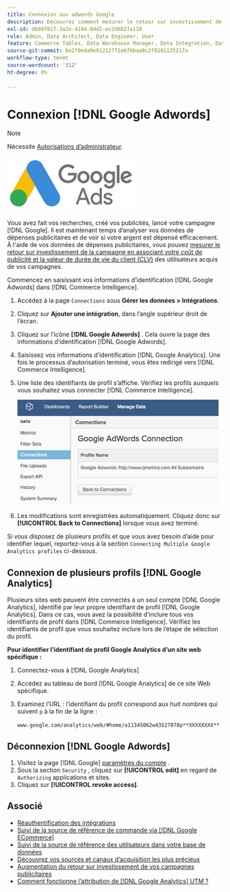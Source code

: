 ```yaml
---
title: Connexion aux adwords Google
description: Découvrez comment mesurer le retour sur investissement de la campagne en associant le coût de la publicité et la valeur de durée de vie du client (CLV) des utilisateurs acquis de vos campagnes.
exl-id: db99f817-2a2e-4194-9dd2-ec2d6b27a118
role: Admin, Data Architect, Data Engineer, User
feature: Commerce Tables, Data Warehouse Manager, Data Integration, Data Import/Export
source-git-commit: 6e2f9e4a9e91212771e6f6baa8c2f8101125217a
workflow-type: tm+mt
source-wordcount: '312'
ht-degree: 0%

---
```


# Connexion [!DNL Google Adwords]

>[!NOTE]
>
>Nécessite [Autorisations d’administrateur](../../../administrator/user-management/user-management.md).

![](../../../assets/Google_Adwords_logo.png)

Vous avez fait vos recherches, créé vos publicités, lancé votre campagne [!DNL Google]. Il est maintenant temps d’analyser vos données de dépenses publicitaires et de voir si votre argent est dépensé efficacement. À l&#39;aide de vos données de dépenses publicitaires, vous pouvez [mesurer le retour sur investissement de la campagne en associant votre coût de publicité et la valeur de durée de vie du client (CLV)](../../analysis/roi-ad-camp.md) des utilisateurs acquis de vos campagnes.

Commencez en saisissant vos informations d’identification [!DNL Google Adwords] dans [!DNL Commerce Intelligence].

1. Accédez à la page `Connections` sous **Gérer les données > Intégrations**.
1. Cliquez sur **Ajouter une intégration**, dans l’angle supérieur droit de l’écran.
1. Cliquez sur l’icône **[!DNL Google Adwords]** . Cela ouvre la page des informations d’identification [!DNL Google Adwords].
1. Saisissez vos informations d’identification [!DNL Google Analytics]. Une fois le processus d’autorisation terminé, vous êtes redirigé vers [!DNL Commerce Intelligence].
1. Une liste des identifiants de profil s’affiche. Vérifiez les profils auxquels vous souhaitez vous connecter [!DNL Commerce Intelligence].

   ![](../../../assets/cnnct-profile.png)

1. Les modifications sont enregistrées automatiquement. Cliquez donc sur **[!UICONTROL Back to Connections]** lorsque vous avez terminé.

Si vous disposez de plusieurs profils et que vous avez besoin d’aide pour identifier lequel, reportez-vous à la section `Connecting Multiple Google Analytics profiles` ci-dessous.

## Connexion de plusieurs profils [!DNL Google Analytics]

Plusieurs sites web peuvent être connectés à un seul compte [!DNL Google Analytics], identifié par leur propre identifiant de profil [!DNL Google Analytics]. Dans ce cas, vous avez la possibilité d’inclure tous vos identifiants de profil dans [!DNL Commerce Intelligence]. Vérifiez les identifiants de profil que vous souhaitez inclure lors de l’étape de sélection du profil.

**Pour identifier l’identifiant de profil Google Analytics d’un site web spécifique :**

1. Connectez-vous à [!DNL Google Analytics]
1. Accédez au tableau de bord [!DNL Google Analytics] de ce site Web spécifique.
1. Examinez l’URL : l’identifiant du profil correspond aux huit nombres qui suivent `p` à la fin de la ligne :

   `www.google.com/analytics/web/#home/a11345062w43527078p**XXXXXXXX**`

## Déconnexion [!DNL Google Adwords]

1. Visitez la page [!DNL Google] [paramètres du compte](https://www.google.com/account/about/?hl=en) .
1. Sous la section `Security` , cliquez sur **[!UICONTROL edit]** en regard de `Authorizing` applications et sites.
1. Cliquez sur **[!UICONTROL revoke access]**.

## Associé

* [Réauthentification des intégrations](https://experienceleague.adobe.com/docs/commerce-knowledge-base/kb/how-to/mbi-reauthenticating-integrations.html)
* [Suivi de la source de référence de commande via [!DNL Google ECommerce]](../integrations/google-ecommerce.md)
* [Suivi de la source de référence des utilisateurs dans votre base de données](../../analysis/google-track-user-acq.md)
* [Découvrez vos sources et canaux d’acquisition les plus précieux](../../analysis/most-value-source-channel.md)
* [Augmentation du retour sur investissement de vos campagnes publicitaires](../../analysis/roi-ad-camp.md)
* [Comment fonctionne l’attribution de [!DNL Google Analytics] UTM ?](../../analysis/utm-attributes.md)

